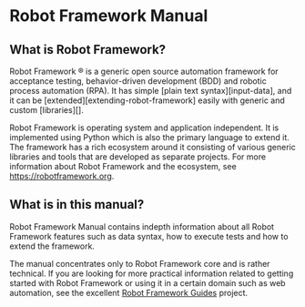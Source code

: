 # Robot Framework Manual

## What is Robot Framework?

Robot Framework ® is a generic open source automation framework for acceptance testing,
behavior-driven development (BDD) and robotic process automation (RPA). It has simple
[plain text syntax][input-data], and it can be [extended][extending-robot-framework]
easily with generic and custom [libraries][].

Robot Framework is operating system and application independent. It is implemented
using Python which is also the primary language to extend it. The framework has
a rich ecosystem around it consisting of various generic libraries and tools that
are developed as separate projects. For more information about Robot Framework and
the ecosystem, see https://robotframework.org.

## What is in this manual?

Robot Framework Manual contains indepth information about all Robot Framework features
such as data syntax, how to execute tests and how to extend the framework.

The manual concentrates only to Robot Framework core and is rather technical.
If you are looking for more practical information related to getting started with
Robot Framework or using it in a certain domain such as web automation, see
the excellent [Robot Framework Guides](https://docs.robotframework.org/docs) project.
